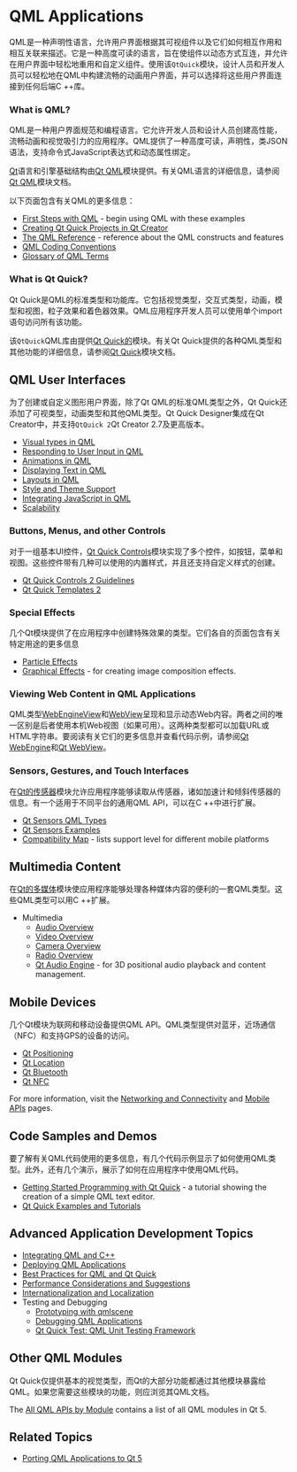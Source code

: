 # QML Applications



QML是一种声明性语言，允许用户界面根据其可视组件以及它们如何相互作用和相互关联来描述。它是一种高度可读的语言，旨在使组件以动态方式互连，并允许在用户界面中轻松地重用和自定义组件。使用该`QtQuick`模块，设计人员和开发人员可以轻松地在QML中构建流畅的动画用户界面，并可以选择将这些用户界面连接到任何后端C ++库。



### What is QML?

QML是一种用户界面规范和编程语言。它允许开发人员和设计人员创建高性能，流畅动画和视觉吸引力的应用程序。QML提供了一种高度可读，声明性，类JSON语法，支持命令式JavaScript表达式和动态属性绑定。

[Qt](https://doc.qt.io/qt-5/qtqml-index.html)语言和引擎基础结构由[Qt QML](https://doc.qt.io/qt-5/qtqml-index.html)模块提供。有关QML语言的详细信息，请参阅[Qt QML](https://doc.qt.io/qt-5/qtqml-index.html)模块文档。

以下页面包含有关QML的更多信息：

- [First Steps with QML](https://doc.qt.io/qt-5/qmlfirststeps.html) - begin using QML with these examples
- [Creating Qt Quick Projects in Qt Creator](http://doc.qt.io/qtcreator/quick-projects.html)
- [The QML Reference](https://doc.qt.io/qt-5/qmlreference.html) - reference about the QML constructs and features
- [QML Coding Conventions](https://doc.qt.io/qt-5/qml-codingconventions.html)
- [Glossary of QML Terms](https://doc.qt.io/qt-5/qml-glossary.html)



### What is Qt Quick?

Qt Quick是QML的标准类型和功能库。它包括视觉类型，交互式类型，动画，模型和视图，粒子效果和着色器效果。QML应用程序开发人员可以使用单个import语句访问所有该功能。

该`QtQuick`QML库由提供[Qt Quick的](https://doc.qt.io/qt-5/qtquick-index.html)模块。有关Qt Quick提供的各种QML类型和其他功能的详细信息，请参阅[Qt Quick](https://doc.qt.io/qt-5/qtquick-index.html)模块文档。



## QML User Interfaces

为了创建或自定义图形用户界面，除了Qt QML的标准QML类型之外，Qt Quick还添加了可视类型，动画类型和其他QML类型。Qt Quick Designer集成在Qt Creator中，并支持`QtQuick 2`Qt Creator 2.7及更高版本。

- [Visual types in QML](https://doc.qt.io/qt-5/qtquick-usecase-visual.html)
- [Responding to User Input in QML](https://doc.qt.io/qt-5/qtquick-usecase-userinput.html)
- [Animations in QML](https://doc.qt.io/qt-5/qtquick-usecase-animations.html)
- [Displaying Text in QML](https://doc.qt.io/qt-5/qtquick-usecase-text.html)
- [Layouts in QML](https://doc.qt.io/qt-5/qtquick-usecase-layouts.html)
- [Style and Theme Support](https://doc.qt.io/qt-5/qtquick-usecase-styling.html)
- [Integrating JavaScript in QML](https://doc.qt.io/qt-5/qtquick-usecase-integratingjs.html)
- [Scalability](https://doc.qt.io/qt-5/scalability.html)



### Buttons, Menus, and other Controls

对于一组基本UI控件，[Qt Quick Controls](https://doc.qt.io/qt-5/qtquickcontrols-index.html)模块实现了多个控件，如按钮，菜单和视图。这些控件带有几种可以使用的内置样式，并且还支持自定义样式的创建。

- [Qt Quick Controls 2 Guidelines](https://doc.qt.io/qt-5/qtquickcontrols2-guidelines.html)
- [Qt Quick Templates 2](https://doc.qt.io/qt-5/qtquicktemplates2-index.html)



### Special Effects

几个Qt模块提供了在应用程序中创建特殊效果的类型。它们各自的页面包含有关特定用途的更多信息

- [Particle Effects](https://doc.qt.io/qt-5/qtquick-effects-particles.html)
- [Graphical Effects](https://doc.qt.io/qt-5/graphicaleffects.html) - for creating image composition effects.



### Viewing Web Content in QML Applications

QML类型[WebEngineView](https://doc.qt.io/qt-5/qml-qtwebengine-webengineview.html)和[WebView](https://doc.qt.io/qt-5/qml-qtwebview-webview.html)呈现和显示动态Web内容。两者之间的唯一区别是后者使用本机Web视图（如果可用）。这两种类型都可以加载URL或HTML字符串。要阅读有关它们的更多信息并查看代码示例，请参阅[Qt WebEngine](https://doc.qt.io/qt-5/qtwebengine-index.html)和[Qt WebView](https://doc.qt.io/qt-5/qtwebview-index.html)。



### Sensors, Gestures, and Touch Interfaces

在[Qt的传感器](https://doc.qt.io/qt-5/qtsensors-index.html)模块允许应用程序能够读取从传感器，诸如加速计和倾斜传感器的信息。有一个适用于不同平台的通用QML API，可以在C ++中进行扩展。

- [Qt Sensors QML Types](https://doc.qt.io/qt-5/qtsensors-qmlmodule.html)
- [Qt Sensors Examples](https://doc.qt.io/qt-5/qtsensors-examples.html)
- [Compatibility Map](https://doc.qt.io/qt-5/compatmap.html) - lists support level for different mobile platforms



## Multimedia Content

在[Qt的多媒体](https://doc.qt.io/qt-5/qtmultimedia-index.html)模块使应用程序能够处理各种媒体内容的便利的一套QML类型。这些QML类型可以用C ++扩展。

- Multimedia
  - [Audio Overview](https://doc.qt.io/qt-5/audiooverview.html)
  - [Video Overview](https://doc.qt.io/qt-5/videooverview.html)
  - [Camera Overview](https://doc.qt.io/qt-5/cameraoverview.html)
  - [Radio Overview](https://doc.qt.io/qt-5/radiooverview.html)
  - [Qt Audio Engine](https://doc.qt.io/qt-5/qtaudioengine-qmlmodule.html) - for 3D positional audio playback and content management.



## Mobile Devices

几个Qt模块为联网和移动设备提供QML API。QML类型提供对蓝牙，近场通信（NFC）和支持GPS的设备的访问。

- [Qt Positioning](https://doc.qt.io/qt-5/qtpositioning-index.html)
- [Qt Location](https://doc.qt.io/qt-5/qtlocation-index.html)
- [Qt Bluetooth](https://doc.qt.io/qt-5/qtbluetooth-index.html)
- [Qt NFC](https://doc.qt.io/qt-5/qtnfc-index.html)

For more information, visit the [Networking and Connectivity](https://doc.qt.io/qt-5/topics-network-connectivity.html) and [Mobile APIs](https://doc.qt.io/qt-5/mobiledevelopment.html) pages.



## Code Samples and Demos

要了解有关QML代码使用的更多信息，有几个代码示例显示了如何使用QML类型。此外，还有几个演示，展示了如何在应用程序中使用QML代码。

- [Getting Started Programming with Qt Quick](https://doc.qt.io/qt-5/qtdoc-tutorials-alarms-example.html) - a tutorial showing the creation of a simple QML text editor.
- [Qt Quick Examples and Tutorials](https://doc.qt.io/qt-5/qtquick-codesamples.html)



## Advanced Application Development Topics

- [Integrating QML and C++](https://doc.qt.io/qt-5/qtqml-cppintegration-topic.html)
- [Deploying QML Applications](https://doc.qt.io/qt-5/qtquick-deployment.html)
- [Best Practices for QML and Qt Quick](https://doc.qt.io/qt-5/qtquick-bestpractices.html)
- [Performance Considerations and Suggestions](https://doc.qt.io/qt-5/qtquick-performance.html)
- [Internationalization and Localization](https://doc.qt.io/qt-5/qtquick-internationalization.html)
- Testing and Debugging
  - [Prototyping with qmlscene](https://doc.qt.io/qt-5/qtquick-qmlscene.html)
  - [Debugging QML Applications](https://doc.qt.io/qt-5/qtquick-debugging.html)
  - [Qt Quick Test: QML Unit Testing Framework](https://doc.qt.io/qt-5/qtquicktest-index.html)



## Other QML Modules

Qt Quick仅提供基本的视觉类型，而Qt的大部分功能都通过其他模块暴露给QML。如果您需要这些模块的功能，则应浏览其QML文档。

The [All QML APIs by Module](https://doc.qt.io/qt-5/modules-qml.html) contains a list of all QML modules in Qt 5.



## Related Topics

- [Porting QML Applications to Qt 5](https://doc.qt.io/qt-5/qtquick-porting-qt5.html)